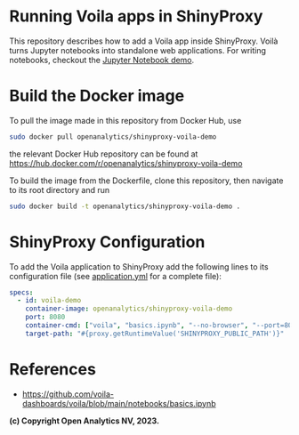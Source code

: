 # Running Voila apps in ShinyProxy

This repository describes how to add a Voila app inside ShinyProxy.
Voilà turns Jupyter notebooks into standalone web applications. For writing notebooks, checkout the [Jupyter Notebook demo](https://github.com/openanalytics/shinyproxy-jupyter-notebook-demo).


# Build the Docker image

To pull the image made in this repository from Docker Hub, use

```bash
sudo docker pull openanalytics/shinyproxy-voila-demo
```

the relevant Docker Hub repository can be found at https://hub.docker.com/r/openanalytics/shinyproxy-voila-demo

To build the image from the Dockerfile, clone this repository, then navigate to its root directory and run

```bash
sudo docker build -t openanalytics/shinyproxy-voila-demo .
```

# ShinyProxy Configuration

To add the Voila application to ShinyProxy add the following lines to its configuration file (see [application.yml](./application.yml) for a complete file):

```yaml
specs:
  - id: voila-demo
    container-image: openanalytics/shinyproxy-voila-demo
    port: 8080
    container-cmd: ["voila", "basics.ipynb", "--no-browser", "--port=8080", "--base_url=#{proxy.getRuntimeValue('SHINYPROXY_PUBLIC_PATH')}", "--Voila.ip=0.0.0.0"]
    target-path: "#{proxy.getRuntimeValue('SHINYPROXY_PUBLIC_PATH')}"
```

# References

* https://github.com/voila-dashboards/voila/blob/main/notebooks/basics.ipynb


**(c) Copyright Open Analytics NV, 2023.**

